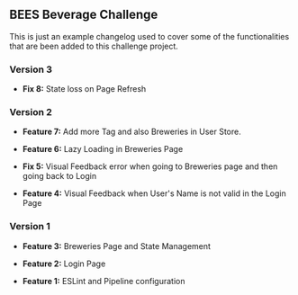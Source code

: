 ## BEES Beverage Challenge

This is just an example changelog used to cover some of the functionalities that are been added to this challenge project.

### Version 3

- **Fix 8:** State loss on Page Refresh

### Version 2

- **Feature 7:** Add more Tag and also Breweries in User Store.

- **Feature 6:** Lazy Loading in Breweries Page

- **Fix 5:** Visual Feedback error when going to Breweries page and then going back to Login

- **Feature 4:** Visual Feedback when User's Name is not valid in the Login Page

### Version 1

- **Feature 3:** Breweries Page and State Management

- **Feature 2:** Login Page

- **Feature 1:** ESLint and Pipeline configuration
